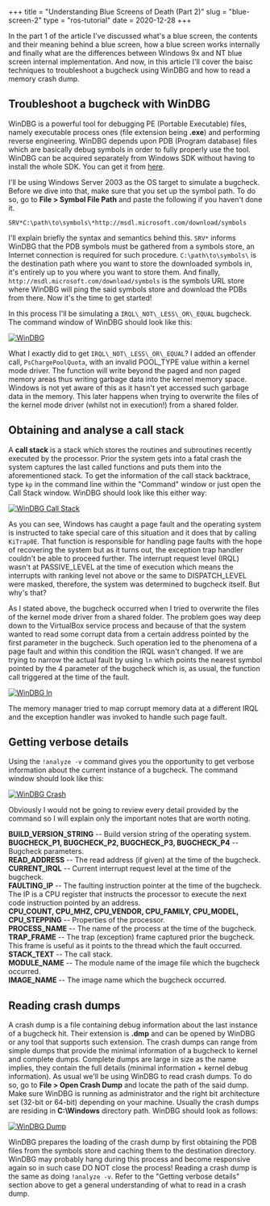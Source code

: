 +++
title = "Understanding Blue Screens of Death (Part 2)"
slug = "blue-screen-2"
type = "ros-tutorial"
date = 2020-12-28
+++

In the part 1 of the article I've discussed what's a blue screen, the contents and their meaning behind a blue screen, how a blue screen works internally and finally what are the differences between Windows 9x and NT blue screen internal implementation. And now, in this article I'll cover the baisc techniques to troubleshoot a bugcheck using WinDBG and how to read a memory crash dump.

## Troubleshoot a bugcheck with WinDBG

WinDBG is a powerful tool for debugging PE (Portable Executable) files, namely executable process ones (file extension being **.exe**) and performing reverse engineering. WinDBG depends upon PDB (Program database) files which are basically debug symbols in order to fully properly use the tool. WinDBG can be acquired separately from Windows SDK without having to install the whole SDK. You can get it from [here](https://docs.microsoft.com/en-us/windows-hardware/drivers/debugger/debugger-download-tools).

I'll be using Windows Server 2003 as the OS target to simulate a bugcheck. Before we dive into that, make sure that you set up the symbol path. To do so, go to **File > Symbol File Path** and paste the following if you haven't done it.  
  
`SRV*C:\path\to\symbols\*http://msdl.microsoft.com/download/symbols`

I'll explain briefly the syntax and semantics behind this. `SRV*` informs WinDBG that the PDB symbols must be gathered from a symbols store, an Internet connection is required for such procedure. `C:\path\to\symbols\` is the destination path where you want to store the downloaded symbols in, it's entirely up to you where you want to store them. And finally, `http://msdl.microsoft.com/download/symbols` is the symbols URL store where WinDBG will ping the said symbols store and download the PDBs from there. Now it's the time to get started!

In this process I'll be simulating a `IRQL\_NOT\_LESS\_OR\_EQUAL` bugcheck. The command window of WinDBG should look like this:

[![WinDBG](/images/blue-screen/windbg.png)](/images/blue-screen/windbg.png)

What I exactly did to get `IRQL\_NOT\_LESS\_OR\_EQUAL`? I added an offender call, `PsChargePoolQuota`, with an invalid POOL\_TYPE value within a kernel mode driver. The function will write beyond the paged and non paged memory areas thus writing garbage data into the kernel memory space. Windows is not yet aware of this as it hasn't yet accessed such garbage data in the memory. This later happens when trying to overwrite the files of the kernel mode driver (whilst not in execution!) from a shared folder.

## Obtaining and analyse a call stack

A **call stack** is a stack which stores the routines and subroutines recently executed by the processor. Prior the system gets into a fatal crash the system captures the last called functions and puts them into the aforementioned stack. To get the information of the call stack backtrace, type `kp` in the command line within the "Command" window or just open the Call Stack window. WinDBG should look like this either way:

[![WinDBG Call Stack](/images/blue-screen/windbg-call.png)](/images/blue-screen/windbg-call.png)

As you can see, Windows has caught a page fault and the operating system is instructed to take special care of this situation and it does that by calling `KiTrap0E`. That function is responsible for handling page faults with the hope of recovering the system but as it turns out, the exception trap handler couldn't be able to proceed further. The interrupt request level (IRQL) wasn't at PASSIVE\_LEVEL at the time of execution which means the interrupts with ranking level not above or the same to DISPATCH\_LEVEL were masked, therefore, the system was determined to bugcheck itself. But why's that?

As I stated above, the bugcheck occurred when I tried to overwrite the files of the kernel mode driver from a shared folder. The problem goes way deep down to the VirtualBox service process and because of that the system wanted to read some corrupt data from a certain address pointed by the first parameter in the bugcheck. Such operation led to the phenomena of a page fault and within this condition the IRQL wasn't changed. If we are trying to narrow the actual fault by using `ln` which points the nearest symbol pointed by the 4 parameter of the bugcheck which is, as usual, the function call triggered at the time of the fault.

[![WinDBG ln](/images/blue-screen/windbg-ln.PNG)](/images/blue-screen/windbg-ln.PNG)

The memory manager tried to map corrupt memory data at a different IRQL and the exception handler was invoked to handle such page fault.

## Getting verbose details

Using the `!analyze -v` command gives you the opportunity to get verbose information about the current instance of a bugcheck. The command window should look like this:

[![WinDBG Crash](/images/blue-screen/windbg-crash.png)](/images/blue-screen/windbg-crash.png)

Obviously I would not be going to review every detail provided by the command so I will explain only the important notes that are worth noting.

**BUILD\_VERSION\_STRING** -- Build version string of the operating system.  
**BUGCHECK\_P1, BUGCHECK\_P2, BUGCHECK\_P3, BUGCHECK\_P4** -- Bugcheck parameters.  
**READ\_ADDRESS** -- The read address (if given) at the time of the bugcheck.  
**CURRENT\_IRQL** -- Current interrupt request level at the time of the bugcheck.  
**FAULTING\_IP** -- The faulting instruction pointer at the time of the bugcheck. The IP is a CPU register that instructs the processor to execute the next code instruction pointed by an address.  
**CPU\_COUNT, CPU\_MHZ, CPU\_VENDOR, CPU\_FAMILY, CPU\_MODEL, CPU\_STEPPING** -- Properties of the processor.  
**PROCESS\_NAME** -- The name of the process at the time of the bugcheck.  
**TRAP\_FRAME** -- The trap (exception) frame captured prior the bugcheck. This frame is useful as it points to the thread which the fault occurred.  
**STACK\_TEXT** -- The call stack.  
**MODULE\_NAME** -- The module name of the image file which the bugcheck occurred.  
**IMAGE\_NAME** -- The image name which the bugcheck occurred.

## Reading crash dumps

A crash dump is a file containing debug information about the last instance of a bugcheck hit. Their extension is **.dmp** and can be opened by WinDBG or any tool that supports such extension. The crash dumps can range from simple dumps that provide the minimal information of a bugcheck to kernel and complete dumps. Complete dumps are large in size as the name implies, they contain the full details (minimal information + kernel debug information). As usual we'll be using WinDBG to read crash dumps. To do so, go to **File > Open Crash Dump** and locate the path of the said dump. Make sure WinDBG is running as administrator and the right bit architecture set (32-bit or 64-bit) depending on your machine. Usually the crash dumps are residing in **C:\\Windows** directory path. WinDBG should look as follows:

[![WinDBG Dump](/images/blue-screen/windbg-dump.png)](/images/blue-screen/windbg-dump.png)

WinDBG prepares the loading of the crash dump by first obtaining the PDB files from the symbols store and caching them to the destination directory. WinDBG may probably hang during this process and become responsive again so in such case DO NOT close the process! Reading a crash dump is the same as doing `!analyze -v`. Refer to the "Getting verbose details" section above to get a general understanding of what to read in a crash dump.